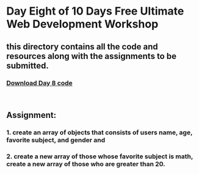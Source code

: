 # Day Eight of 10 Days Free Ultimate Web Development Workshop </br>
## this directory contains all the code and resources along with the assignments to be submitted.
### [Download Day 8 code](https://github.com/whoissubedibibek/10daysfreewebdevelopmentworkshop/raw/main/day_8/day8.zip)

</br>

## Assignment: 
### 1. create an array of objects that consists of users name, age, favorite subject, and gender and 
### 2. create a new array of those whose favorite subject is math, create a new array of those who are greater than 20.
</br>





